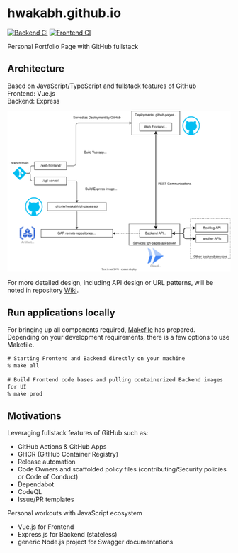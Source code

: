 # hwakabh.github.io

[![Backend CI](https://github.com/hwakabh/hwakabh.github.io/actions/workflows/backend.yaml/badge.svg?branch=main)](https://github.com/hwakabh/hwakabh.github.io/actions/workflows/backend.yaml) [![Frontend CI](https://github.com/hwakabh/hwakabh.github.io/actions/workflows/frontend.yaml/badge.svg?branch=main)](https://github.com/hwakabh/hwakabh.github.io/actions/workflows/frontend.yaml)

Personal Portfolio Page with GitHub fullstack

## Architecture
Based on JavaScript/TypeScript and fullstack features of GitHub \
Frontend: Vue.js \
Backend: Express

![Arch](./app-diagram.drawio.svg)

For more detailed design, including API design or URL patterns, will be noted in repository [Wiki](https://github.com/hwakabh/hwakabh.github.io/wiki).

## Run applications locally
For bringing up all components required, [Makefile](./Makefile) has prepared. \
Depending on your development requirements, there is a few options to use Makefile.

```shell
# Starting Frontend and Backend directly on your machine
% make all

# Build Frontend code bases and pulling containerized Backend images for UI
% make prod
```

## Motivations
Leveraging fullstack features of GitHub such as:
- GitHub Actions & GitHub Apps
- GHCR (GitHub Container Registry)
- Release automation
- Code Owners and scaffolded policy files (contributing/Security policies or Code of Conduct)
- Dependabot
- CodeQL
- Issue/PR templates

Personal workouts with JavaScript ecosystem
- Vue.js for Frontend
- Express.js for Backend (stateless)
- generic Node.js project for Swagger documentations
